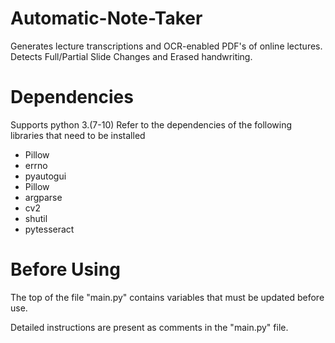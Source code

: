 Automatic-Note-Taker
=====================
Generates lecture transcriptions and OCR-enabled PDF's of online lectures. 
Detects Full/Partial Slide Changes and Erased handwriting. 

Dependencies
============
Supports python 3.(7-10)
Refer to the dependencies of the following libraries that need to be installed
* Pillow
* errno
* pyautogui 
* Pillow 
* argparse 
* cv2 
* shutil 
* pytesseract

Before Using 
============
The top of the file "main.py" contains variables that must be updated before use.

Detailed instructions are present as comments in the "main.py" file. 
